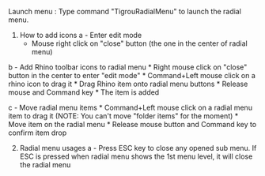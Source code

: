 Launch menu : Type command "TigrouRadialMenu" to launch the radial menu.

1) How to add icons
  a - Enter edit mode
    * Mouse right click on "close" button (the one in the center of radial menu)
      
  b - Add Rhino toolbar icons to radial menu
    * Right mouse click on "close" button in the center to enter "edit mode"
    * Command+Left mouse click on a rhino icon to drag it
    * Drag Rhino item onto radial menu buttons
    * Release mouse and Command key
    * The item is added
      
  c - Move radial menu items
    * Command+Left mouse click on a radial menu item to drag it (NOTE: You can't move "folder items" for the moment)
    * Move item on the radial menu
    * Release mouse button and Command key to confirm item drop

2) Radial menu usages
   a - Press ESC key to close any opened sub menu. If ESC is pressed when radial menu shows the 1st menu level, it will close the radial menu
